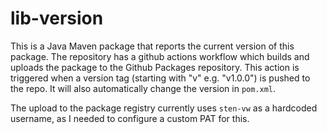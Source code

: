 # lib-version
This is a Java Maven package that reports the current version of this package.
The repository has a github actions workflow which builds and uploads the package to the Github Packages repository. This action is triggered when a version tag (starting with "v" e.g. "v1.0.0") is pushed to the repo. It will also automatically change the version in `pom.xml`.

The upload to the package registry currently uses `sten-vw` as a hardcoded username, as I needed to configure a custom PAT for this.